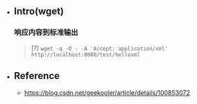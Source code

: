 * ## Intro(wget)

    ### 响应内容到标准输出
    > [?] `wget -q -O - -A 'Accept: application/xml' http://localhost:8080/test/helloxml`

* ## Reference

    * https://blog.csdn.net/geekooler/article/details/100853072